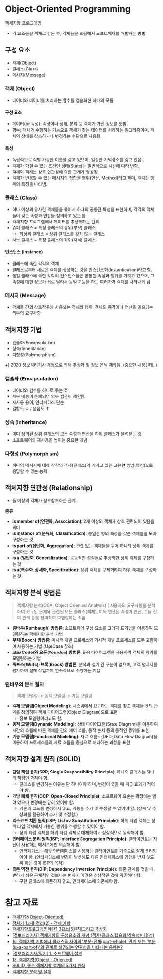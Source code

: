 # Object-Oriented Programming

객체지향 프로그래밍

- 각 요소들을 객체로 만든 후, 객체들을 조립해서 소프트웨어를 개발하는 방법

## 구성 요소

- 객체(Object)
- 클래스(Class)
- 메시지(Message)

### 객체 (Object)

- 데이터와 데이터를 처리하는 함수를 캡슐화한 하나의 모듈

#### 구성 요소

- 데이터(or 속성): 속성이나 상태, 분류 등 객체가 가진 정보를 뜻함.
- 함수: 객체가 수행하는 기능으로 객체가 갖는 데이터를 처리하는 알고리즘이며, 객체의 상태를 참조하거나 변경하는 수단으로 사용됨.

#### 특성

- 독립적으로 식별 가능한 이름을 갖고 있으며, 일정한 기억장소를 갖고 있음.
- 객체가 가질 수 있는 조건인 상태(State)는 일반적으로 시간에 따라 변함.
- 객체와 객체는 상호 연관성에 의한 관계가 형성됨.
- 객체가 반응할 수 있는 메시지의 집합을 행위(연산, Method)라고 하며, 객체는 행위의 특징을 나타냄.

### 클래스 (Class)

- 하나 이상의 유사한 객체들을 묶어서 하나의 공통된 특성을 표현하며, 각각의 객체들이 갖는 속성과 연산을 정의하고 있는 틀
- 객체지향 프로그램에서 데이터를 추상화하는 단위
- 슈퍼 클래스 = 특정 클래스의 상위(부모) 클래스
  - 최상위 클래스 = 상위 클래스를 갖지 않는 클래스
- 서브 클래스 = 특정 클래스의 하위(자식) 클래스

#### 인스턴스 (Instance)

- 클래스에 속한 각각의 객체
- 클래스로부터 새로운 객체를 생성하는 것을 인스턴스화(Instantication)라고 함.
- 동일 클래스에 속한 각각의 인스턴스들은 공통된 속성과 행위를 가지고 있으며, 그 속성에 대한 정보가 서로 달라서 동일 기능을 하는 여러가지 객체를 나타내게 됨.

### 메시지 (Message)

- 객체들 간의 상호작용에 사용되는 객체의 행위, 객체의 동작이나 연산을 일으키는 외부의 요구사항

## 객체지향 기법

- 캡슐화(Encapsulation)
- 상속(Inheritance)
- 다형성(Polymorphism)

+) 2020 정보처리기사 개정으로 인해 추상화 및 정보 은닉 제외됨. (중요한 내용인데..)

### 캡슐화 (Encapsulation)

- 데이터와 함수를 하나로 묶는 것
- 세부 내용이 은폐되어 외부 접근이 제한됨.
- 재사용 용이, 인터페이스 단순
- 결합도 ↓ / 응집도 ↑

### 상속 (Inheritance)

- 이미 정의된 상위 클래스의 모든 속성과 연산을 하위 클래스가 물려받는 것
- 소프트웨어의 재사용을 높이는 중요한 개념

### 다형성 (Polymorphism)

- 하나의 메시지에 대해 각각의 객체(클래스)가 가지고 있는 고유한 방법(특성)으로 응답할 수 있는 능력

## 객체지향 연관성 (Relationship)

- 둘 이상의 객체가 상호참조하는 관계

**종류**

- **is member of(연관화, Association)**: 2개 이상의 객체가 상호 관련되어 있음을 의미
- **is instance of(분류화, Classification)**: 동일한 형의 특성을 갖는 객체들을 모아 구성하는 것
- **is part of(집단화, Aggregation)**: 관련 있는 객체들을 묶어 하나의 상위 객체를 구성하는 것
- **is a (일반화, Generalization)**: 공동적인 성질들로 추상화한 상위 객체를 구성하는 것
- **is a(특수화, 상세화, Specification)**: 상위 객체를 구체화하여 하위 객체를 구성하는 것

## 객체지향 분석 방법론

> 객체지향 분석(OOA; Object Oriented Analysis) | 사용자의 요구사항을 분석하여 요구된 문제와 관련된 모든 클래스(객체), 이와 연관된 속성과 연산, 그들 간의 관계 등을 정의하여 모델링하는 작업

- **럼바우(Rumbaugh) 방법론**: 소프트웨어 구성 요소를 그래픽 표기법을 이용하여 모델링하는 객체지향 분석 기법
- **부치(Booch) 방법론**: 미시적 개발 프로세스와 거시적 개발 프로세스를 모두 포함하여 사용하는 기법 (UseCase 강조)
- **코드(Code)와 요든(Yourdon) 방법론**: E-R 다이어그램을 사용하여 객체의 행위를 모델링하는 기법
- **워프스(Wirfs)-브록(Brock) 방법론**: 분석과 설계 간 구분이 없으며, 고객 명세서를 평가하여 설계 작업까지 연속적으로 수행하는 기법

### 럼바우의 분석 절차

> 객체 모델링 → 동적 모델링 → 기능 모델링

- **객체 모델링(Object Modeling)**: 시스템에서 요구하는 객체를 찾고 객체들 간의 관계를 정의하여 객체 다이어그램(Object Diagram)으로 표현
  - 정보 모델링이라고도 함.
- **동적 모델링(Dynamic Modeling)**: 상태 다이어그램(State Diagram)을 이용하여 시간의 흐름에 따른 객체들 간의 제어 흐름, 동작 순서 등의 동적인 행위를 표현
- **기능 모델링(Functional Modeling)**: 자료 흐름도(DFD; Data Flow Diagram)을 이용하여 프로세스들의 자료 흐름을 중심으로 처리하는 과정을 표현

## 객체지향 설계 원칙 (SOLID)

- **단일 책임 원칙(SRP; Single Responsibility Principle)**: 하나의 클래스는 하나의 책임만 가져야 함.
  - 클래스를 변경하는 이유는 단 하나여야 하며, 변경이 있을 때 파급 효과가 적어야 함.
- **개방 폐쇄 원칙(OCP; Open-Closed Principle)**: 소프트웨어 요손는 확장에는 열려 있으나 변경에는 닫혀 있어야 함.
  - 기존의 코드를 변경하지 않고, 기능을 추가 및 수정할 수 있어야 함. (상속 및 추상화를 활용하여 추가 및 수정함.)
- **리스코프 치환 원칙(LSP; Liskov Substitution Principle)**: 하위 타입 객체는 상위 타입 객체에서 가능한 행위를 수행할 수 있어야 함.
  - 상위 타입 객체를 하위 타입 객체로 대체하여도 정상적으로 동작해야 함.
- **인터페이스 분리 원칙(ISP; Interface Segregation Principle)**: 클라이언트는 자신이 사용하는 메서드에만 의존해야 함.
  - 인터페이스는 해당 인터페이스를 사용하는 클라이언트를 기준으로 잘게 분리되어야 함. (인터페이스에 변경이 발생해도 다른 인터페이스에 영향을 받지 않도록 하는 것이 ISP의 목적)
- **의존 역전 원칙(DIP; Dependency Inversion Principle)**: 의존 관계를 맺을 때, 변하기 쉬운 구체적인 것보다는 변하기 어려운 추상적인 것에 의존해야 함.
  - 구현 클래스에 의존하지 말고, 인터페이스에 의존해야 함.

# 참고 자료

- [객체지향(Object-Oriented)](https://m.blog.naver.com/wook2124/222103003848)
- [정처기 1과목 정리(2) - 객체 지향](https://velog.io/@vjimmny99/%EC%A0%95%EC%B2%98%EA%B8%B0-1%EA%B3%BC%EB%AA%A9-%EC%A0%95%EB%A6%AC2-%EA%B0%9D%EC%B2%B4-%EC%A7%80%ED%96%A5)
- [객체지향프로그래밍이란? 3요소|5원칙|그리고 추상화](https://okayoon.tistory.com/entry/%EA%B0%9D%EC%B2%B4%EC%A7%80%ED%96%A5%ED%94%84%EB%A1%9C%EA%B7%B8%EB%9E%98%EB%B0%8D%EC%9D%B4%EB%9E%80-3%EC%9A%94%EC%86%8C-5%EC%9B%90%EC%B9%99-%EA%B7%B8%EB%A6%AC%EA%B3%A0-%EC%B6%94%EC%83%81%ED%99%94)
- [\[정보처리기사\] 객체지향의 구성요소와 개념 (객체/클래스/캡슐화/상속성/다형성)](https://liveyourit.tistory.com/204)
- [16. 객체지향 기법에서 클래스들 사이의 '부분-전체(part-whole)' 관계 또는 '부분(is-a-part-of)'의 관계로 설명되는 연관성을 나타내는 용어는?](https://itpmw.tistory.com/997)
- [\[정보처리기사/필기\] 1. 소프트웨어 설계](https://velog.io/@stringbuckwheat/%EC%A0%95%EB%B3%B4%EC%B2%98%EB%A6%AC%EA%B8%B0%EC%82%AC-%ED%95%84%EA%B8%B0-1%EA%B3%BC%EB%AA%A9-%EC%86%8C%ED%94%84%ED%8A%B8%EC%9B%A8%EC%96%B4-%EC%84%A4%EA%B3%84-%EC%9A%94%EC%95%BD#1-%EC%86%8C%ED%94%84%ED%8A%B8%EC%9B%A8%EC%96%B4-%EC%83%9D%EB%AA%85-%EC%A3%BC%EA%B8%B0)
- [18. 객체지향(Object - Oriented)](https://velog.io/@alpaka206/18.-%EA%B0%9D%EC%B2%B4%EC%A7%80%ED%96%A5Object-Oriented)
- [SOLID, 좋은 객체지향 설계의 5가지 원칙](https://velog.io/@pp8817/SOLID-%EC%A2%8B%EC%9D%80-%EA%B0%9D%EC%B2%B4%EC%A7%80%ED%96%A5-%EC%84%A4%EA%B3%84%EC%9D%98-5%EA%B0%80%EC%A7%80-%EC%9B%90%EC%B9%99)
- [객체지향 분석 및 설계](https://velog.io/@clay/%EA%B0%9D%EC%B2%B4%EC%A7%80%ED%96%A5-%EB%B6%84%EC%84%9D-%EB%B0%8F-%EC%84%A4%EA%B3%84)
